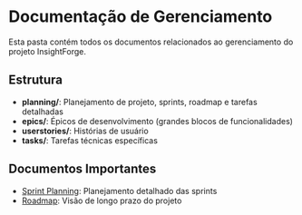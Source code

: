 # Documentação de Gerenciamento

Esta pasta contém todos os documentos relacionados ao gerenciamento do projeto InsightForge.

## Estrutura

- **planning/**: Planejamento de projeto, sprints, roadmap e tarefas detalhadas
- **epics/**: Épicos de desenvolvimento (grandes blocos de funcionalidades)
- **userstories/**: Histórias de usuário
- **tasks/**: Tarefas técnicas específicas

## Documentos Importantes

- [Sprint Planning](planning/sprint_planning.md): Planejamento detalhado das sprints
- [Roadmap](planning/roadmap.md): Visão de longo prazo do projeto